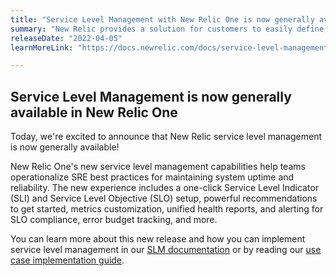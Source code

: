 ```yaml
---
title: "Service Level Management with New Relic One is now generally available"
summary: "New Relic provides a solution for customers to easily define, consume, and iterate on their SLIs and SLOs across all applications and infrastructure."
releaseDate: "2022-04-05"
learnMoreLink: "https://docs.newrelic.com/docs/service-level-management/intro-slm/"

---
```


## Service Level Management is now generally available in New Relic One

Today, we're excited to announce that New Relic service level management is now generally available!

New Relic One's new service level management capabilities help teams operationalize SRE best practices for maintaining system uptime and reliability. The new experience includes a one-click Service Level Indicator (SLI) and Service Level Objective (SLO) setup, powerful recommendations to get started, metrics customization, unified health reports, and alerting for SLO compliance, error budget tracking, and more.

You can learn more about this new release and how you can implement service level management in our [SLM documentation](https://docs.newrelic.com/docs/service-level-management/intro-slm/) or by reading our [use case implementation guide](https://docs.newrelic.com/docs/new-relic-solutions/observability-maturity/uptime-performance-reliability/slm-implementation-guide/).